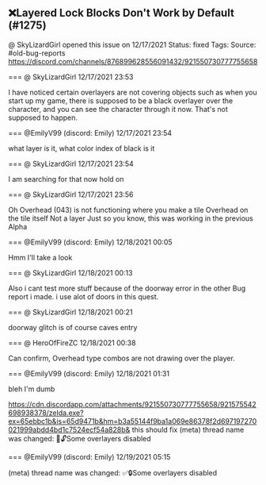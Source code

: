 ## ❌Layered Lock Blocks Don't Work by Default (#1275)
@ SkyLizardGirl opened this issue on 12/17/2021
Status: fixed
Tags: 
Source: #old-bug-reports https://discord.com/channels/876899628556091432/921550730777755658


=== @ SkyLizardGirl 12/17/2021 23:53

I have noticed certain overlayers are not covering objects such as when you start up my game, there is supposed to be a black overlayer over the character, and you can see the character through it now. That's not supposed to happen.

=== @EmilyV99 (discord: Emily) 12/17/2021 23:54

what layer is it, what color index of black is it

=== @ SkyLizardGirl 12/17/2021 23:54

I am searching for that now hold on

=== @ SkyLizardGirl 12/17/2021 23:56

Oh
Overhead (043)
is not functioning
where you make a tile Overhead on the tile itself
Not a layer
Just so you know, this was working in the previous Alpha

=== @EmilyV99 (discord: Emily) 12/18/2021 00:05

Hmm
I'll take a look

=== @ SkyLizardGirl 12/18/2021 00:13

Also i cant test more stuff because of the doorway error in the other Bug report i made.
i use alot of doors in this quest.

=== @ SkyLizardGirl 12/18/2021 00:21

doorway glitch is of course caves entry

=== @ HeroOfFireZC 12/18/2021 00:38

Can confirm, Overhead type combos are not drawing over the player.

=== @EmilyV99 (discord: Emily) 12/18/2021 01:31

bleh I'm dumb

https://cdn.discordapp.com/attachments/921550730777755658/921575542698938378/zelda.exe?ex=65ebbc1b&is=65d9471b&hm=b3a55144f9ba1a069e86378f2d697197270021999abdd4bd1c7524ecf54a828b&
this should fix
(meta) thread name was changed: 💊🔓Some overlayers disabled

=== @EmilyV99 (discord: Emily) 12/19/2021 05:15

(meta) thread name was changed: ✅🔒Some overlayers disabled
